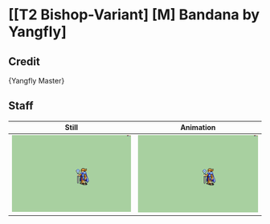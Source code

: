 # [\[T2 Bishop-Variant\] \[M\] Bandana by Yangfly]

## Credit

{Yangfly Master}
	
## Staff

| Still | Animation |
| :---: | :-------: |
| ![Staff still](./Staff_000.png) | ![Staff animation](./Staff.gif) |
